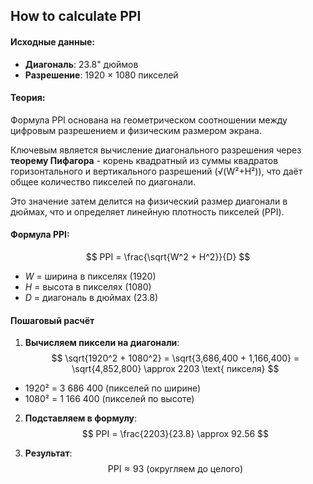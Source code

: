 ## How to calculate PPI

#### Исходные данные:

- **Диагональ**: 23.8" дюймов
- **Разрешение**: 1920 × 1080 пикселей
#### Теория:

Формула PPI  основана на геометрическом соотношении между цифровым разрешением и физическим размером экрана. 

Ключевым является вычисление диагонального разрешения через **теорему Пифагора** - корень квадратный из суммы квадратов горизонтального и вертикального разрешений (√(W²+H²)), что даёт общее количество пикселей по диагонали. 

Это значение затем делится на физический размер диагонали в дюймах, что и определяет линейную плотность пикселей (PPI). 
#### Формула PPI:
$$
PPI = \frac{\sqrt{W^2 + H^2}}{D}
$$
- $W$ = ширина в пикселях (1920)
- $H$ = высота в пикселях (1080)
- $D$ = диагональ в дюймах (23.8)
#### Пошаговый расчёт

1. **Вычисляем пиксели на диагонали**:
$$
\sqrt{1920^2 + 1080^2} = \sqrt{3,686,400 + 1,166,400} = \sqrt{4,852,800} \approx 2203 \text{ пикселя}
$$
- 1920² = 3 686 400 (пикселей по ширине)
- 1080² = 1 166 400 (пикселей по высоте)

2. **Подставляем в формулу**:
$$
PPI = \frac{2203}{23.8} \approx 92.56
$$

3. **Результат**:
$$
\text{PPI} \approx 93 \text { (округляем до целого)}
$$

